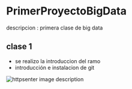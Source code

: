 # PrimerProyectoBigData  
descripcion : primera clase de big data

## clase 1
- se realizo la introduccion del ramo 
- introducción e instalacion de git

![httpsenter image description](https://www.mailjet.com/wp-content/uploads/2019/11/big-data-use-cases.png)
